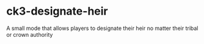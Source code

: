 # ck3-designate-heir
A small mode that allows players to designate their heir no matter their tribal or crown authority
